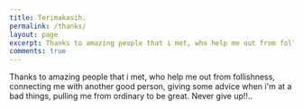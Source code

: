 ```yaml
---
title: Terimakasih.
permalink: /thanks/
layout: page
excerpt: Thanks to amazing people that i met, who help me out from follishness, connecting me with another good person, giving some advice when i'm at a bad things, pulling me from ordinary to be great.
comments: true
---
```


Thanks to amazing people that i met, who help me out from follishness, connecting me with another good person, giving some advice when i'm at a bad things, pulling me from ordinary to be great. Never give up!!..
